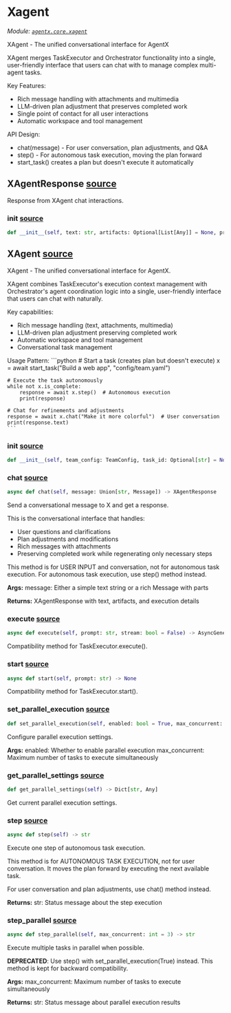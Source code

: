 # Xagent

*Module: [`agentx.core.xagent`](https://github.com/dustland/agentx/blob/main/src/agentx/core/xagent.py)*

XAgent - The unified conversational interface for AgentX

XAgent merges TaskExecutor and Orchestrator functionality into a single,
user-friendly interface that users can chat with to manage complex multi-agent tasks.

Key Features:
- Rich message handling with attachments and multimedia
- LLM-driven plan adjustment that preserves completed work
- Single point of contact for all user interactions
- Automatic workspace and tool management

API Design:
- chat(message) - For user conversation, plan adjustments, and Q&A
- step() - For autonomous task execution, moving the plan forward
- start_task() creates a plan but doesn't execute it automatically

## XAgentResponse <a href="https://github.com/dustland/agentx/blob/main/src/agentx/core/xagent.py#L50" class="source-link" title="View source code">source</a>

Response from XAgent chat interactions.

### __init__ <a href="https://github.com/dustland/agentx/blob/main/src/agentx/core/xagent.py#L53" class="source-link" title="View source code">source</a>

```python
def __init__(self, text: str, artifacts: Optional[List[Any]] = None, preserved_steps: Optional[List[str]] = None, regenerated_steps: Optional[List[str]] = None, plan_changes: Optional[Dict[str, Any]] = None, metadata: Optional[Dict[str, Any]] = None)
```
## XAgent <a href="https://github.com/dustland/agentx/blob/main/src/agentx/core/xagent.py#L70" class="source-link" title="View source code">source</a>

XAgent - The unified conversational interface for AgentX.

XAgent combines TaskExecutor's execution context management with
Orchestrator's agent coordination logic into a single, user-friendly
interface that users can chat with naturally.

Key capabilities:
- Rich message handling (text, attachments, multimedia)
- LLM-driven plan adjustment preserving completed work
- Automatic workspace and tool management
- Conversational task management

Usage Pattern:
    ```python
    # Start a task (creates plan but doesn't execute)
    x = await start_task("Build a web app", "config/team.yaml")

    # Execute the task autonomously
    while not x.is_complete:
        response = await x.step()  # Autonomous execution
        print(response)

    # Chat for refinements and adjustments
    response = await x.chat("Make it more colorful")  # User conversation
    print(response.text)
    ```

### __init__ <a href="https://github.com/dustland/agentx/blob/main/src/agentx/core/xagent.py#L100" class="source-link" title="View source code">source</a>

```python
def __init__(self, team_config: TeamConfig, task_id: Optional[str] = None, workspace_dir: Optional[Path] = None, initial_prompt: Optional[str] = None)
```
### chat <a href="https://github.com/dustland/agentx/blob/main/src/agentx/core/xagent.py#L252" class="source-link" title="View source code">source</a>

```python
async def chat(self, message: Union[str, Message]) -> XAgentResponse
```

Send a conversational message to X and get a response.

This is the conversational interface that handles:
- User questions and clarifications
- Plan adjustments and modifications
- Rich messages with attachments
- Preserving completed work while regenerating only necessary steps

This method is for USER INPUT and conversation, not for autonomous task execution.
For autonomous task execution, use step() method instead.

**Args:**
    message: Either a simple text string or a rich Message with parts

**Returns:**
    XAgentResponse with text, artifacts, and execution details

### execute <a href="https://github.com/dustland/agentx/blob/main/src/agentx/core/xagent.py#L871" class="source-link" title="View source code">source</a>

```python
async def execute(self, prompt: str, stream: bool = False) -> AsyncGenerator[TaskStep, None]
```

Compatibility method for TaskExecutor.execute().

### start <a href="https://github.com/dustland/agentx/blob/main/src/agentx/core/xagent.py#L883" class="source-link" title="View source code">source</a>

```python
async def start(self, prompt: str) -> None
```

Compatibility method for TaskExecutor.start().

### set_parallel_execution <a href="https://github.com/dustland/agentx/blob/main/src/agentx/core/xagent.py#L887" class="source-link" title="View source code">source</a>

```python
def set_parallel_execution(self, enabled: bool = True, max_concurrent: int = 3) -> None
```

Configure parallel execution settings.

**Args:**
    enabled: Whether to enable parallel execution
    max_concurrent: Maximum number of tasks to execute simultaneously

### get_parallel_settings <a href="https://github.com/dustland/agentx/blob/main/src/agentx/core/xagent.py#L899" class="source-link" title="View source code">source</a>

```python
def get_parallel_settings(self) -> Dict[str, Any]
```

Get current parallel execution settings.

### step <a href="https://github.com/dustland/agentx/blob/main/src/agentx/core/xagent.py#L906" class="source-link" title="View source code">source</a>

```python
async def step(self) -> str
```

Execute one step of autonomous task execution.

This method is for AUTONOMOUS TASK EXECUTION, not for user conversation.
It moves the plan forward by executing the next available task.

For user conversation and plan adjustments, use chat() method instead.

**Returns:**
    str: Status message about the step execution

### step_parallel <a href="https://github.com/dustland/agentx/blob/main/src/agentx/core/xagent.py#L934" class="source-link" title="View source code">source</a>

```python
async def step_parallel(self, max_concurrent: int = 3) -> str
```

Execute multiple tasks in parallel when possible.

**DEPRECATED**: Use step() with set_parallel_execution(True) instead.
This method is kept for backward compatibility.

**Args:**
    max_concurrent: Maximum number of tasks to execute simultaneously

**Returns:**
    str: Status message about parallel execution results
